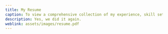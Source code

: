 ```yaml
---
title: My Resume
caption: To view a comprehensive collection of my experience, skill sets, and values, please refer to my PDF resume 
description: Yes, we did it again. 
weblink: assets/images/resume.pdf
---
```

